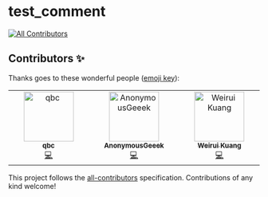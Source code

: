 # test_comment
<!-- ALL-CONTRIBUTORS-BADGE:START - Do not remove or modify this section -->
[![All Contributors](https://img.shields.io/badge/all_contributors-3-orange.svg?style=flat-square)](#contributors-)
<!-- ALL-CONTRIBUTORS-BADGE:END -->
## Contributors ✨

Thanks goes to these wonderful people ([emoji key](https://allcontributors.org/docs/en/emoji-key)):

<!-- ALL-CONTRIBUTORS-LIST:START - Do not remove or modify this section -->
<!-- prettier-ignore-start -->
<!-- markdownlint-disable -->
<table>
  <tbody>
    <tr>
      <td align="center" valign="top" width="14.28%"><a href="https://github.com/qbc2016"><img src="https://avatars.githubusercontent.com/u/22984042?v=4?s=100" width="100px;" alt="qbc"/><br /><sub><b>qbc</b></sub></a><br /><a href="https://github.com/rayrayraykk/test_comment/commits?author=qbc2016" title="Code">💻</a></td>
      <td align="center" valign="top" width="14.28%"><a href="https://github.com/AnonymousGeeek"><img src="https://avatars.githubusercontent.com/u/96458410?v=4?s=100" width="100px;" alt="AnonymousGeeek"/><br /><sub><b>AnonymousGeeek</b></sub></a><br /><a href="https://github.com/rayrayraykk/test_comment/commits?author=AnonymousGeeek" title="Code">💻</a></td>
      <td align="center" valign="top" width="14.28%"><a href="http://weiruikuang.com"><img src="https://avatars.githubusercontent.com/u/39145382?v=4?s=100" width="100px;" alt="Weirui Kuang"/><br /><sub><b>Weirui Kuang</b></sub></a><br /><a href="https://github.com/rayrayraykk/test_comment/commits?author=rayrayraykk" title="Code">💻</a></td>
    </tr>
  </tbody>
</table>

<!-- markdownlint-restore -->
<!-- prettier-ignore-end -->

<!-- ALL-CONTRIBUTORS-LIST:END -->

This project follows the [all-contributors](https://github.com/all-contributors/all-contributors) specification. Contributions of any kind welcome!